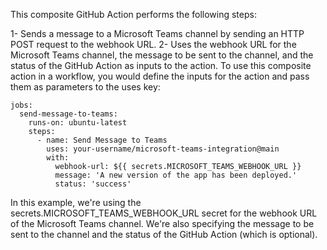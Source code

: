 This composite GitHub Action performs the following steps:

1- Sends a message to a Microsoft Teams channel by sending an HTTP POST request to the webhook URL.
2- Uses the webhook URL for the Microsoft Teams channel, the message to be sent to the channel, and the status of the GitHub Action as inputs to the action.
To use this composite action in a workflow, you would define the inputs for the action and pass them as parameters to the uses key:

```
jobs:
  send-message-to-teams:
    runs-on: ubuntu-latest
    steps:
      - name: Send Message to Teams
        uses: your-username/microsoft-teams-integration@main
        with:
          webhook-url: ${{ secrets.MICROSOFT_TEAMS_WEBHOOK_URL }}
          message: 'A new version of the app has been deployed.'
          status: 'success'
```

In this example, we're using the secrets.MICROSOFT_TEAMS_WEBHOOK_URL secret for the webhook URL of the Microsoft Teams channel. We're also specifying the message to be sent to the channel and the status of the GitHub Action (which is optional).
